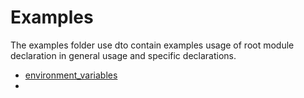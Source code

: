 # Examples

The examples folder use dto contain examples usage of root module declaration in general usage and specific declarations.

* [environment_variables](./environment_variables/README.md)
*
